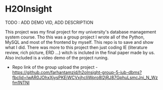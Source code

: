 # H2OInsight

TODO : ADD DEMO VID, ADD DESCRIPTION

This project was my final project for my university's database management system course. Tho this was a group project I wrote all of the Python, MySQL and most of the frontend by myself. This repo is to save and show what I did. There was more to this project then just coding IE (literature review, rich picture, ERD ...) witch is incluted in the final paper made by us. Also included is a video demo of the project runing.




- Repo link of the group upload the project - https://github.com/farhantamzid/h2oInsight-group-5-iub-dbms?fbclid=IwAR0JOhxXjysPKEjWCVxjhcliWpro8I2jRJ87GphuLsmcJni_N_Wzfm1NTNI
